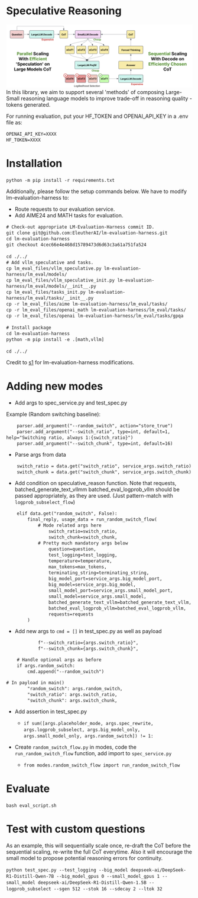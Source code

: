 # Speculative Reasoning

![basic-image-describing-one-possible-reasoning-composition](./figs/image.png)
In this library, we aim to support several 'methods' of composing Large-Small reasoning language models to improve trade-off in reasoning quality - tokens generated.


For running evaluation, put your HF_TOKEN and OPENAI_API_KEY in a .env file as:
```
OPENAI_API_KEY=XXXX
HF_TOKEN=XXXX
```

# Installation

`python -m pip install -r requirements.txt`

Additionally, please follow the setup commands below. We have to modify lm-evaluation-harness to:
- Route requests to our evaluation service.
- Add AIME24 and MATH tasks for evaluation.

```
# Check-out appropriate LM-Evaluation-Harness commit ID.
git clone git@github.com:EleutherAI/lm-evaluation-harness.git
cd lm-evaluation-harness
git checkout 4cec66e4e468d15789473d6d63c3a61a751fa524

cd ./../
# Add vllm_speculative and tasks.
cp lm_eval_files/vllm_speculative.py lm-evaluation-harness/lm_eval/models/
cp lm_eval_files/vllm_speculative_init.py lm-evaluation-harness/lm_eval/models/__init__.py
cp lm_eval_files/tasks_init.py lm-evaluation-harness/lm_eval/tasks/__init__.py
cp -r lm_eval_files/aime lm-evaluation-harness/lm_eval/tasks/
cp -r lm_eval_files/openai_math lm-evaluation-harness/lm_eval/tasks/
cp -r lm_eval_files/openai lm-evaluation-harness/lm_eval/tasks/gpqa

# Install package
cd lm-evaluation-harness
python -m pip install -e .[math,vllm]

cd ./../
```

Credit to [s1](https://github.com/simplescaling/s1/tree/main) for lm-evaluation-harness modifications.

# Adding new modes

- Add args to spec_service.py and test_spec.py

Example (Random switching baseline):

```
    parser.add_argument("--random_switch", action="store_true")
    parser.add_argument("--switch_ratio", type=int, default=1, help="Switching ratio, always 1:{switch_ratio}")
    parser.add_argument("--switch_chunk", type=int, default=16)
```

- Parse args from data

```
    switch_ratio = data.get("switch_ratio", service_args.switch_ratio)
    switch_chunk = data.get("switch_chunk", service_args.switch_chunk)
```

- Add condition on speculative_reason function. Note that requests, batched_generate_text_vllmm batched_eval_logprob_vllm should be passed appropriately, as they are used. (Just pattern-match with `logprob_subselect_flow`)

```
    elif data.get("random_switch", False):
        final_reply, usage_data = run_random_switch_flow(
            # Mode related args here
                switch_ratio=switch_ratio,
                switch_chunk=switch_chunk,
            # Pretty much mandatory args below
                question=question,
                test_logging=test_logging,
                temperature=temperature,
                max_tokens=max_tokens,
                terminating_string=terminating_string,
                big_model_port=service_args.big_model_port,
                big_model=service_args.big_model,
                small_model_port=service_args.small_model_port,
                small_model=service_args.small_model,
                batched_generate_text_vllm=batched_generate_text_vllm,
                batched_eval_logprob_vllm=batched_eval_logprob_vllm,
                requests=requests
        )
```

- Add new args to `cmd = []` in test_spec.py as well as payload
```
            f"--switch_ratio={args.switch_ratio}",
            f"--switch_chunk={args.switch_chunk}",
```

```
    # Handle optional args as before
    if args.random_switch:
        cmd.append("--random_switch")
```

```
# In payload in main()
        "random_switch": args.random_switch,
        "switch_ratio": args.switch_ratio,
        "switch_chunk": args.switch_chunk,
```


- Add assertion in test_spec.py
    - `if sum([args.placeholder_mode, args.spec_rewrite, args.logprob_subselect, args.big_model_only, args.small_model_only, args.random_switch]) != 1:`

- Create `random_switch_flow.py` in modes, code the `run_random_switch_flow` function, add import to `spec_service.py` 
    - `from modes.random_switch_flow import run_random_switch_flow`



# Evaluate

`bash eval_script.sh`

# Test with custom questions

As an example, this will sequentially scale once, re-draft the CoT before the sequential scaling, re-write the full CoT everytime. Also it will encourage the small model to propose potential reasoning errors for continuity. 

`python test_spec.py --test_logging --big_model deepseek-ai/DeepSeek-R1-Distill-Qwen-7B --big_model_gpus 0 --small_model_gpus 1 --small_model deepseek-ai/DeepSeek-R1-Distill-Qwen-1.5B --logprob_subselect --sgen 512 --stok 16 --sdecay 2 --ltok 32`